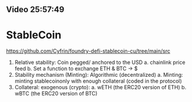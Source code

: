 ## Video 25:57:49
# StableCoin

https://github.com/Cyfrin/foundry-defi-stablecoin-cu/tree/main/src


1. Relative stability: Coin pegged/ anchored to the USD
   a. chainlink price feed
   b. Set a function to exchange ETH & BTC -> $
2. Stability mechanism (Minting): Algorithmic (decentralized)
   a. Minting: minting stablecoinonly with enough collateral (coded in the protocol) 
3. Collateral: exogenous (crypto):
    a. wETH (the ERC20 version of ETH)
    b. wBTC (the ERC20 version of BTC)